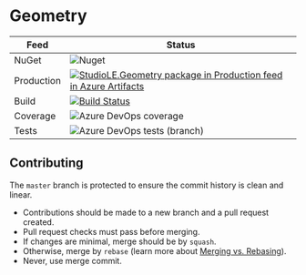 ﻿# Geometry

Feed | Status 
------- | -------
NuGet | ![Nuget](https://img.shields.io/nuget/v/StudioLE.Geometry)
Production | [![StudioLE.Geometry package in Production feed in Azure Artifacts](https://feeds.dev.azure.com/StudioLE/_apis/public/Packaging/Feeds/bfe316ce-2b20-4a66-bc40-82df1b3caa61/Packages/567291fb-e013-4e87-afaf-6986a1f9d9cc/Badge)](https://dev.azure.com/StudioLE/Geometry/_packaging?_a=package&feed=bfe316ce-2b20-4a66-bc40-82df1b3caa61&package=567291fb-e013-4e87-afaf-6986a1f9d9cc&preferRelease=true)
Build |  [![Build Status](https://dev.azure.com/StudioLE/Geometry/_apis/build/status/StudioLE.Geometry?branchName=master)](https://dev.azure.com/StudioLE/Geometry/_build/latest?definitionId=1&branchName=master)
Coverage | ![Azure DevOps coverage](https://img.shields.io/azure-devops/coverage/StudioLE/Geometry/1/master)
Tests | ![Azure DevOps tests (branch)](https://img.shields.io/azure-devops/tests/StudioLE/Geometry/1/master)

## Contributing

The `master` branch is protected to ensure the commit history is clean and linear.
- Contributions should be made to a new branch and a pull request created.
- Pull request checks must pass before merging. 
- If changes are minimal, merge should be by `squash`.
- Otherwise, merge by `rebase` (learn more about [Merging vs. Rebasing](https://www.atlassian.com/git/tutorials/merging-vs-rebasing)).
- Never, use merge commit.

